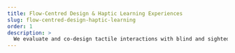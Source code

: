 ```yaml
---
title: Flow-Centred Design & Haptic Learning Experiences
slug: flow-centred-design-haptic-learning
order: 1
description: >
  We evaluate and co-design tactile interactions with blind and sighted people that facilitate clear, engaging, immersive learning experiences, beyond standard accessible educational interfaces.
---
```

